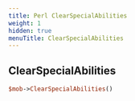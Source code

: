 ```yaml
---
title: Perl ClearSpecialAbilities
weight: 1
hidden: true
menuTitle: ClearSpecialAbilities
---
```

## ClearSpecialAbilities
```perl
$mob->ClearSpecialAbilities()
```